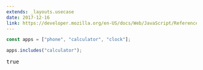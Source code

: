 ```yaml
---
extends: _layouts.usecase
date: 2017-12-16
link: https://developer.mozilla.org/en-US/docs/Web/JavaScript/Reference/Global_Objects/Array/includes
---
```



```javascript
const apps = ["phone", "calculator", "clock"];

apps.includes("calculator");
```

<pre class="output">true</pre>
